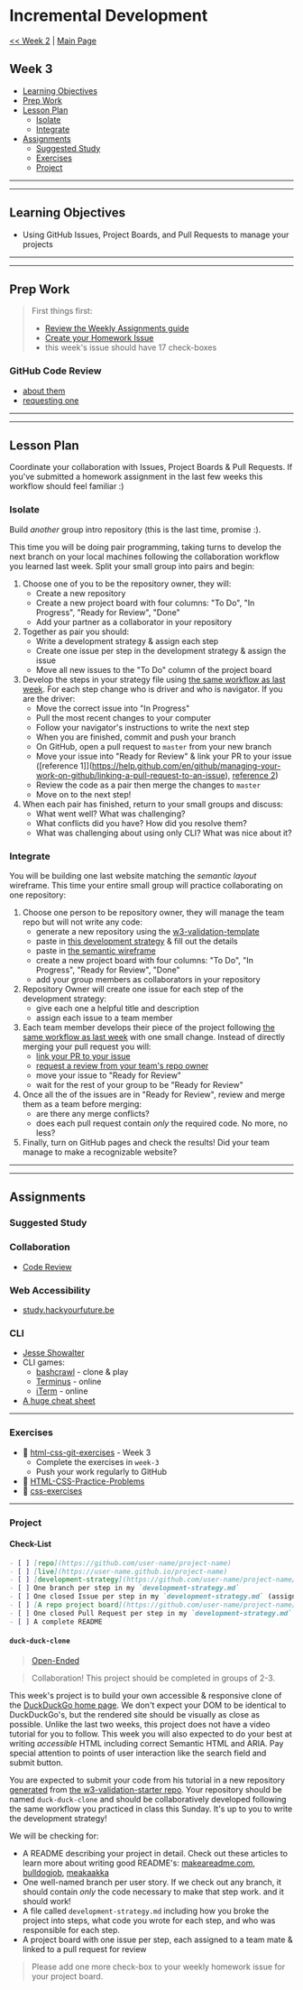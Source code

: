 # Incremental Development

[<< Week 2](../week-2/README.md) | [Main Page](../README.md)

## Week 3

- [Learning Objectives](#learning-objectives)
- [Prep Work](#prep-work)
- [Lesson Plan](#lesson-plan)
  - [Isolate](#isolate)
  - [Integrate](#integrate)
- [Assignments](#assignments)
  - [Suggested Study](#suggested-study)
  - [Exercises](#exercises)
  - [Project](#project)

---
---

## Learning Objectives

- Using GitHub Issues, Project Boards, and Pull Requests to manage your projects

---
---

## Prep Work

> First things first:
> - [Review the Weekly Assignments guide](https://home.hackyourfuture.be/students/weekly-assignments)
> - [Create your Homework Issue](https://home.hackyourfuture.be/students/homework-issues)
> - this week's issue should have 17 check-boxes

### GitHub Code Review

- [about them](https://help.github.com/en/github/collaborating-with-issues-and-pull-requests/about-pull-request-reviews)
- [requesting one](https://help.github.com/en/github/collaborating-with-issues-and-pull-requests/requesting-a-pull-request-review)

---
---

## Lesson Plan

<!-- > [Lesson Plan Slides](https://hackyourfuture.be/incremental-development/week-3) -->

Coordinate your collaboration with Issues, Project Boards & Pull Requests.  If you've submitted a homework assignment in the last few weeks this workflow should feel familiar :)

### Isolate

Build _another_ group intro repository (this is the last time, promise :).

This time you will be doing pair programming, taking turns to develop the next branch on your local machines following the collaboration workflow you learned last week.  Split your small group into pairs and begin:

1. Choose one of you to be the repository owner, they will:
    - Create a new repository
    - Create a new project board with four columns: "To Do", "In Progress", "Ready for Review", "Done"
    - Add your partner as a collaborator in your repository
1. Together as pair you should:
    - Write a development strategy & assign each step
    - Create one issue per step in the development strategy & assign the issue
    - Move all new issues to the "To Do" column of the project board
1. Develop the steps in your strategy file using [the same workflow as last week](https://github.com/hackyourfuturebelgium/git-workflow-workshop-for-two). For each step change who is driver and who is navigator. If you are the driver:
    - Move the correct issue into "In Progress"
    - Pull the most recent changes to your computer
    - Follow your navigator's instructions to write the next step
    - When you are finished, commit and push your branch
    - On GitHub, open a pull request to `master` from your new branch
    - Move your issue into "Ready for Review" & link your PR to your issue ([reference 1]](https://help.github.com/en/github/managing-your-work-on-github/linking-a-pull-request-to-an-issue),  [reference 2](https://help.github.com/articles/autolinked-references-and-urls/))
    - Review the code as a pair then merge the changes to `master`
    - Move on to the next step!
1. When each pair has finished, return to your small groups and discuss:
    - What went well? What was challenging?
    - What conflicts did you have? How did you resolve them?
    - What was challenging about using only CLI? What was nice about it?

### Integrate

You will be building one last website matching the _semantic layout_ wireframe.  This time your entire small group will practice collaborating on one repository:

1. Choose one person to be repository owner, they will manage the team repo but will not write any code:
    - generate a new repository using the [w3-validation-template](https://github.com/hackyourfuturebelgium/w3-validation-template)
    - paste in [this development strategy](../integrate/development-strategy-collaborative.md) & fill out the details
    - paste in [the semantic wireframe](../integrate/wireframe.gif)
    - create a new project board with four columns: "To Do", "In Progress", "Ready for Review", "Done"
    - add your group members as collaborators in your repository
1. Repository Owner will create one issue for each step of the development strategy:
    - give each one a helpful title and description
    - assign each issue to a team member
1. Each team member develops their piece of the project following [the same workflow as last week](https://github.com/hackyourfuturebelgium/git-workflow-workshop-for-two) with one small change.  Instead of directly merging your pull request you will:
    - [link your PR to your issue](https://help.github.com/en/github/managing-your-work-on-github/linking-a-pull-request-to-an-issue)
    - [request a review from your team's repo owner](https://help.github.com/en/github/collaborating-with-issues-and-pull-requests/requesting-a-pull-request-review)
    - move your issue to "Ready for Review"
    - wait for the rest of your group to be "Ready for Review"
1. Once all the of the issues are in "Ready for Review", review and merge them as a team before merging:
    - are there any merge conflicts?
    - does each pull request contain _only_ the required code. No more, no less?
1. Finally, turn on GitHub pages and check the results!  Did your team manage to make a recognizable website?

---
---

## Assignments

### Suggested Study

### Collaboration

- [Code Review](https://study.hackyourfuture.be/collaborating/code-review)

### Web Accessibility

- [study.hackyourfuture.be](https://study.hackyourfuture.be/html-css/accessibility)

### CLI

- [Jesse Showalter](https://www.youtube.com/watch?v=5XgBd6rjuDQ)
- CLI games:
  - [bashcrawl](https://gitlab.com/slackermedia/bashcrawl/) - clone & play
  - [Terminus](https://web.mit.edu/mprat/Public/web/Terminus/Web/main.html) - online
  - [iTerm](https://sr6033.github.io/lterm/) - online
- [A huge cheat sheet](https://gist.github.com/LeCoupa/122b12050f5fb267e75f)

---

### Exercises

- :egg: [html-css-git-exercises](https://github.com/hackyourfuturebelgium/html-css-git-exercises) - Week 3
  - Complete the exercises in `week-3`
  - Push your work regularly to GitHub
- :egg: [HTML-CSS-Practice-Problems](https://github.com/DevMountain/HTML-CSS-Practice-Problems)
- :hatching_chick: [css-exercises](https://github.com/dangodev/css-exercises)

---

### Project

#### Check-List

```md
- [ ] [repo](https://github.com/user-name/project-name)
- [ ] [live](https://user-name.github.io/project-name)
- [ ] [development-strategy](https://github.com/user-name/project-name/tree/master/development-strategy.md)
- [ ] One branch per step in my `development-strategy.md`
- [ ] One closed Issue per step in my `development-strategy.md` (assigned to the correct group member)
- [ ] [A repo project board](https://github.com/user-name/project-name/projects/X) with all issues moved to "Done"
- [ ] One closed Pull Request per step in my `development-strategy.md`  (reviewed by at least one group member)
- [ ] A complete README
```

#### `duck-duck-clone`

> [Open-Ended](http://hackyourfuture.be/homework-submission/#projects)

> Collaboration!  This project should be completed in groups of 2-3.

This week's project is to build your own accessible & responsive clone of the [DuckDuckGo home page](https://duckduckgo.com).  We don't expect your DOM to be identical to DuckDuckGo's, but the rendered site should be visually as close as possible. Unlike the last two weeks, this project does not have a video tutorial for you to follow. This week you will also expected to do your best at writing _accessible_ HTML including correct Semantic HTML and ARIA. Pay special attention to points of user interaction like the search field and submit button.

You are expected to submit your code from his tutorial in a new repository [generated](https://github.blog/2019-06-06-generate-new-repositories-with-repository-templates/) from [the w3-validation-starter repo](https://github.com/HackYourFutureBelgium/w3-validation-template).  Your repository should be named `duck-duck-clone` and should be collaboratively developed following the same workflow you practiced in class this Sunday.  It's up to you to write the development strategy!

We will be checking for:

- A README describing your project in detail.  Check out these articles to learn more about writing good README's: [makeareadme.com](https://www.makeareadme.com/), [bulldogjob](https://bulldogjob.com/news/449-how-to-write-a-good-readme-for-your-github-project), [meakaakka](https://medium.com/@meakaakka/a-beginners-guide-to-writing-a-kickass-readme-7ac01da88ab3)
- One well-named branch per user story. If we check out any branch, it should contain _only_ the code necessary to make that step work. and it should work!
- A file called `development-strategy.md` including how you broke the project into steps, what code you wrote for each step, and who was responsible for each step.
- A project board with one issue per step, each assigned to a team mate & linked to a pull request for review

> Please add one more check-box to your weekly homework issue for your project board.
